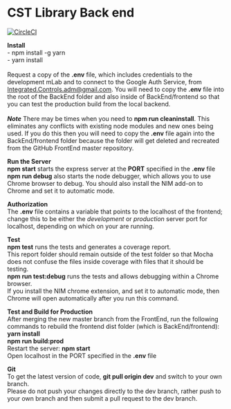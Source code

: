# CST Library Back end
[![CircleCI](https://circleci.com/gh/IntegratedControls/LibraryBackEnd.svg?style=svg)](https://circleci.com/gh/IntegratedControls/LibraryBackEnd)

<b>Install</b><br>
<a>- npm install -g yarn</a><br>
<a>- yarn install</a><br><br>
Request a copy of the <b>.env</b> file, which includes credentials to the development mLab and to connect to the Google Auth Service, from Integrated.Controls.adm@gmail.com. You will need to copy the <b>.env</b> file into the root of the BackEnd folder and also inside of BackEnd/frontend so that you can test the production build from the local backend.<br><br>
<b><i>Note</i></b> There may be times when you need to <b>npm run cleaninstall</b>. This eliminates any conflicts with existing node modules and new ones being used. If you do this then you will need to copy the <b>.env</b> file again into the BackEnd/frontend folder because the folder will get deleted and recreated from the GitHub FrontEnd master repository.

<b>Run the Server</b><br>
<b>npm start</b> starts the express server at the <b>PORT</b> specified in the <b>.env</b> file<br>
<b>npm run debug</b> also starts the node debugger, which allows you to use Chrome browser to debug. You should also install the NIM add-on to Chrome and set it to automatic mode.

<b>Authorization</b><br>
The <b>.env</b> file contains a variable that points to the localhost of the frontend; change this to be either the <i>development</i> or <i>production</i> server port for localhost, depending on which on your are running.

<b>Test</b><br>
<b>npm test</b> runs the tests and generates a coverage report.<br>
This report folder should remain outside of the test folder so that Mocha does not confuse the files inside coverage with files that it should be testing.<br>
<b>npm run test:debug</b> runs the tests and allows debugging within a Chrome browser.<br>
If you install the NIM chrome extension, and set it to automatic mode, then Chrome will open automatically after you run this command.

<b>Test and Build for Production</b><br>
After merging the new master branch from the FrontEnd, run the following commands to rebuild the frontend dist folder (which is BackEnd/frontend):
<b>yarn install</b><br>
<b>npm run build:prod</b><br>
Restart the server: <b>npm start</b><br>
Open localhost in the PORT specified in the <b>.env</b> file<br>

<b>Git</b><br>
To get the latest version of code, <b>git pull origin dev</b> and switch to your own branch.<br>
Please do not push your changes directly to the dev branch, rather push to your own branch and then submit a pull request to the dev branch.
